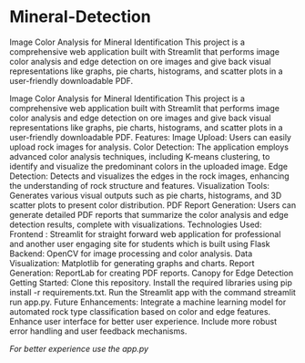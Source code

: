 # Mineral-Detection
Image Color Analysis for Mineral Identification This project is a comprehensive web application built with Streamlit that performs image color analysis and edge detection on ore images and give back visual representations like  graphs, pie charts, histograms, and scatter plots in a user-friendly downloadable PDF.

Image Color Analysis for Mineral Identification
This project is a comprehensive web application built with Streamlit that performs image color analysis and edge detection on ore images and give back visual representations like  graphs, pie charts, histograms, and scatter plots in a user-friendly downloadable PDF. 
Features:
Image Upload: Users can easily upload rock images for analysis.
Color Detection: The application employs advanced color analysis techniques, including K-means clustering, to identify and visualize the predominant colors in the uploaded image.
Edge Detection: Detects and visualizes the edges in the rock images, enhancing the understanding of rock structure and features.
Visualization Tools: Generates various visual outputs such as pie charts, histograms, and 3D scatter plots to present color distribution.
PDF Report Generation: Users can generate detailed PDF reports that summarize the color analysis and edge detection results, complete with visualizations.
Technologies Used:
Frontend : Streamlit for straight forward web application for professional and another user engaging site for students which is built using Flask
Backend: OpenCV for image processing and color analysis.
Data Visualization: Matplotlib for generating graphs and charts.
Report Generation: ReportLab for creating PDF reports.
Canopy for Edge Detection
Getting Started:
Clone this repository.
Install the required libraries using pip install -r requirements.txt.
Run the Streamlit app with the command streamlit run app.py.
Future Enhancements:
Integrate a machine learning model for automated rock type classification based on color and edge features.
Enhance user interface for better user experience.
Include more robust error handling and user feedback mechanisms.



*For better experience use the app.py*
